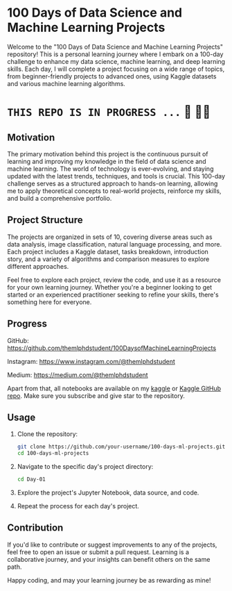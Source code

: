 # 100 Days of Data Science and Machine Learning Projects

Welcome to the "100 Days of Data Science and Machine Learning Projects" repository! This is a personal learning journey where I embark on a 100-day challenge to enhance my data science, machine learning, and deep learning skills. Each day, I will complete a project focusing on a wide range of topics, from beginner-friendly projects to advanced ones, using Kaggle datasets and various machine learning algorithms.

# ``` THIS REPO IS IN PROGRESS ... ``` 🚀 👨‍💻

## Motivation

The primary motivation behind this project is the continuous pursuit of learning and improving my knowledge in the field of data science and machine learning. The world of technology is ever-evolving, and staying updated with the latest trends, techniques, and tools is crucial. This 100-day challenge serves as a structured approach to hands-on learning, allowing me to apply theoretical concepts to real-world projects, reinforce my skills, and build a comprehensive portfolio.

## Project Structure

The projects are organized in sets of 10, covering diverse areas such as data analysis, image classification, natural language processing, and more. Each project includes a Kaggle dataset, tasks breakdown, introduction story, and a variety of algorithms and comparison measures to explore different approaches.

Feel free to explore each project, review the code, and use it as a resource for your own learning journey. Whether you're a beginner looking to get started or an experienced practitioner seeking to refine your skills, there's something here for everyone.

## Progress

GitHub: https://github.com/themlphdstudent/100DaysofMachineLearningProjects

Instagram: https://www.instagram.com/@themlphdstudent

Medium: https://medium.com/@themlphdstudent

Apart from that, all notebooks are available on my [kaggle](https://www.kaggle.com/themlphdstudent) or [Kaggle GitHub repo](https://github.com/themlphdstudent/kaggle). Make sure you subscribe and give star to the repository.

## Usage

1. Clone the repository:

   ```bash
   git clone https://github.com/your-username/100-days-ml-projects.git
   cd 100-days-ml-projects

2. Navigate to the specific day's project directory:
   ```bash
   cd Day-01

3. Explore the project's Jupyter Notebook, data source, and code.
4. Repeat the process for each day's project.

## Contribution

If you'd like to contribute or suggest improvements to any of the projects, feel free to open an issue or submit a pull request. Learning is a collaborative journey, and your insights can benefit others on the same path.

Happy coding, and may your learning journey be as rewarding as mine!
